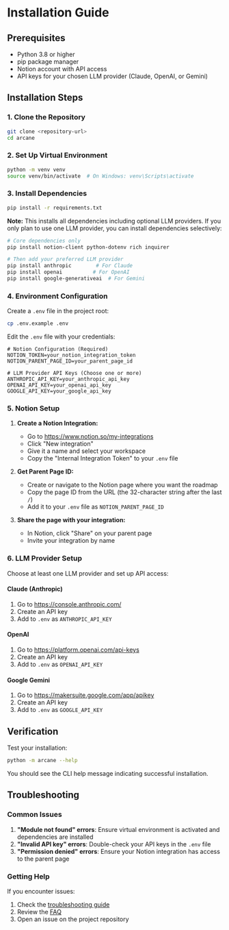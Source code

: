 # Installation Guide

## Prerequisites

- Python 3.8 or higher
- pip package manager
- Notion account with API access
- API keys for your chosen LLM provider (Claude, OpenAI, or Gemini)

## Installation Steps

### 1. Clone the Repository

```bash
git clone <repository-url>
cd arcane
```

### 2. Set Up Virtual Environment

```bash
python -m venv venv
source venv/bin/activate  # On Windows: venv\Scripts\activate
```

### 3. Install Dependencies

```bash
pip install -r requirements.txt
```

**Note:** This installs all dependencies including optional LLM providers. If you only plan to use one LLM provider, you can install dependencies selectively:

```bash
# Core dependencies only
pip install notion-client python-dotenv rich inquirer

# Then add your preferred LLM provider
pip install anthropic        # For Claude
pip install openai          # For OpenAI
pip install google-generativeai  # For Gemini
```

### 4. Environment Configuration

Create a `.env` file in the project root:

```bash
cp .env.example .env
```

Edit the `.env` file with your credentials:

```env
# Notion Configuration (Required)
NOTION_TOKEN=your_notion_integration_token
NOTION_PARENT_PAGE_ID=your_parent_page_id

# LLM Provider API Keys (Choose one or more)
ANTHROPIC_API_KEY=your_anthropic_api_key
OPENAI_API_KEY=your_openai_api_key
GOOGLE_API_KEY=your_google_api_key
```

### 5. Notion Setup

1. **Create a Notion Integration:**
   - Go to https://www.notion.so/my-integrations
   - Click "New integration"
   - Give it a name and select your workspace
   - Copy the "Internal Integration Token" to your `.env` file

2. **Get Parent Page ID:**
   - Create or navigate to the Notion page where you want the roadmap
   - Copy the page ID from the URL (the 32-character string after the last `/`)
   - Add it to your `.env` file as `NOTION_PARENT_PAGE_ID`

3. **Share the page with your integration:**
   - In Notion, click "Share" on your parent page
   - Invite your integration by name

### 6. LLM Provider Setup

Choose at least one LLM provider and set up API access:

#### Claude (Anthropic)
1. Go to https://console.anthropic.com/
2. Create an API key
3. Add to `.env` as `ANTHROPIC_API_KEY`

#### OpenAI
1. Go to https://platform.openai.com/api-keys
2. Create an API key
3. Add to `.env` as `OPENAI_API_KEY`

#### Google Gemini
1. Go to https://makersuite.google.com/app/apikey
2. Create an API key
3. Add to `.env` as `GOOGLE_API_KEY`

## Verification

Test your installation:

```bash
python -m arcane --help
```

You should see the CLI help message indicating successful installation.

## Troubleshooting

### Common Issues

1. **"Module not found" errors**: Ensure virtual environment is activated and dependencies are installed
2. **"Invalid API key" errors**: Double-check your API keys in the `.env` file
3. **"Permission denied" errors**: Ensure your Notion integration has access to the parent page

### Getting Help

If you encounter issues:
1. Check the [troubleshooting guide](troubleshooting.md)
2. Review the [FAQ](faq.md)
3. Open an issue on the project repository